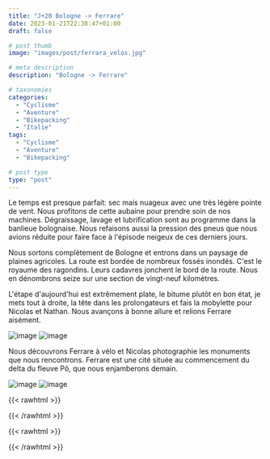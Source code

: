 ```yaml
---
title: "J+20 Bologne -> Ferrare"
date: 2023-01-21T22:38:47+01:00
draft: false

# post thumb
image: "images/post/ferrara_velos.jpg"

# meta description
description: "Bologne -> Ferrare"

# taxonomies
categories:
  - "Cyclisme" 
  - "Aventure" 
  - "Bikepacking"
  - "Italie" 
tags:
  - "Cyclisme" 
  - "Aventure" 
  - "Bikepacking"

# post type
type: "post"
---
```


Le temps est presque parfait: sec mais nuageux avec une très légère pointe de vent. Nous profitons de cette aubaine pour prendre soin de nos machines. Dégraissage, lavage et lubrification sont au programme dans la banlieue bolognaise. Nous refaisons aussi la pression des pneus que nous avions réduite pour faire face à l'épisode neigeux de ces derniers jours. 

Nous sortons complètement de Bologne et entrons dans un paysage de plaines agricoles. La route est bordée de nombreux fossés inondés. C'est le royaume des ragondins. Leurs cadavres jonchent le bord de la route. Nous en dénombrons seize sur une section de vingt-neuf kilomètres. 

L'étape d'aujourd'hui est extrêmement plate, le bitume plutôt en bon état, je mets tout à droite, la tête dans les prolongateurs et fais la mobylette pour Nicolas et Nathan. Nous avançons à bonne allure et relions Ferrare aisément. 

![image](../../images/post/ferrara_passage.jpg)
![image](../../images/post/ferrara_batiment.jpg)

Nous découvrons Ferrare à vélo et Nicolas photographie les monuments que nous rencontrons. Ferrare est une cité située au commencement du delta du fleuve Pô, que nous enjamberons demain. 

![image](../../images/post/ferrara_diamant.jpg)
![image](../../images/post/ferrara_chateau.jpg)

{{< rawhtml >}} 
<div class="strava-embed-placeholder" data-embed-type="activity" data-embed-id="8428830221"></div><script src="https://strava-embeds.com/embed.js"></script>
{{< /rawhtml >}}

{{< rawhtml >}}
<div class="strava-embed-placeholder" data-embed-type="activity" data-embed-id="8428830952"></div><script src="https://strava-embeds.com/embed.js"></script>
{{< /rawhtml >}} 
